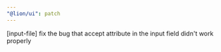 ```yaml
---
"@lion/ui": patch
---
```


[input-file] fix the bug that accept attribute in the input field didn't work properly

